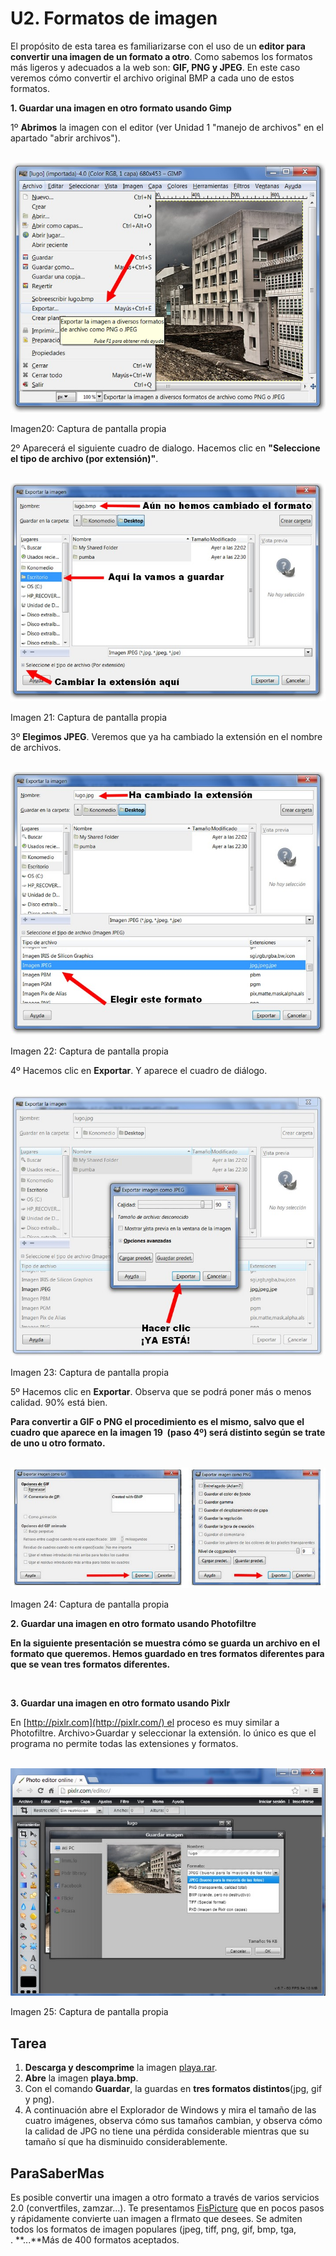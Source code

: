 # U2. Formatos de imagen

El propósito de esta tarea es familiarizarse con el uso de un **editor para convertir una imagen de un formato a otro**. Como sabemos los formatos más ligeros y adecuados a la web son: **GIF, PNG y JPEG**. En este caso veremos cómo convertir el archivo original BMP a cada uno de estos formatos.

**1\. Guardar una imagen en otro formato usando Gimp**

1º **Abrimos** la imagen con el editor (ver Unidad 1 "manejo de archivos" en el apartado "abrir archivos").


 ![](img/exportar1.jpg "Exportar a JPG")


Imagen20: Captura de pantalla propia

2º Aparecerá el siguiente cuadro de dialogo. Hacemos clic en **"Seleccione el tipo de archivo (por extensión)"**.


 ![](img/exportar2.jpg "Exportar a JPG")


Imagen 21: Captura de pantalla propia  

3º **Elegimos JPEG**. Veremos que ya ha cambiado la extensión en el nombre de archivos.


 ![](img/exportar3.jpg "Exportar a JPG")


Imagen 22: Captura de pantalla propia  

4º Hacemos clic en **Exportar**. Y aparece el cuadro de diálogo.


 ![](img/exportar_4.jpg "Exportar a JPG")


Imagen 23: Captura de pantalla propia  

5º Hacemos clic en **Exportar**. Observa que se podrá poner más o menos calidad. 90% está bien.

**Para convertir a GIF o PNG el procedimiento es el mismo, salvo que el cuadro que aparece en la imagen 19  (paso 4º) será distinto según se trate de uno u otro formato.**


 ![](img/otros_formatos.jpg "Diferencias de formatos")


Imagen 24: Captura de pantalla propia  

****2\. Guardar una imagen en otro formato usando Photofiltre****

**En la siguiente presentación se muestra cómo se guarda un archivo en el formato que queremos. Hemos guardado en tres formatos diferentes para que se vean tres formatos diferentes.**

 

**3\. Guardar una imagen en otro formato usando Pixlr**

En [http://pixlr.com](http://pixlr.com/) el proceso es muy similar a Photofiltre. Archivo>Guardar y seleccionar la extensión. lo único es que el programa no permite todas las extensiones y formatos.


 ![](img/exportar_pxrl.jpg "Exportar en PiXRL")


Imagen 25: Captura de pantalla propia

## Tarea

1.  **Descarga y descomprime** la imagen [playa.rar](http://aularagon.catedu.es/materialesaularagon2013/imagen/playa.rar).
2.  **Abre** la imagen **playa.bmp**.
3.  Con el comando **Guardar**, la guardas en **tres formatos distintos**(jpg, gif y png).
4.  A continuación abre el Explorador de Windows y mira el tamaño de las cuatro imágenes, observa cómo sus tamaños cambian, y observa cómo la calidad de JPG no tiene una pérdida considerable mientras que su tamaño sí que ha disminuido considerablemente.

## ParaSaberMas

Es posible convertir una imagen a otro formato a través de varios servicios 2.0 (convertfiles, zamzar...). Te presentamos [FisPicture](http://www.fixpicture.org/index.php?LANG=es) que en pocos pasos y rápidamente convierte uan imagen a flrmato que desees. Se admiten todos los formatos de imagen populares (jpeg, tiff, png, gif, bmp, tga, . **...**Más de 400 formatos aceptados. 

